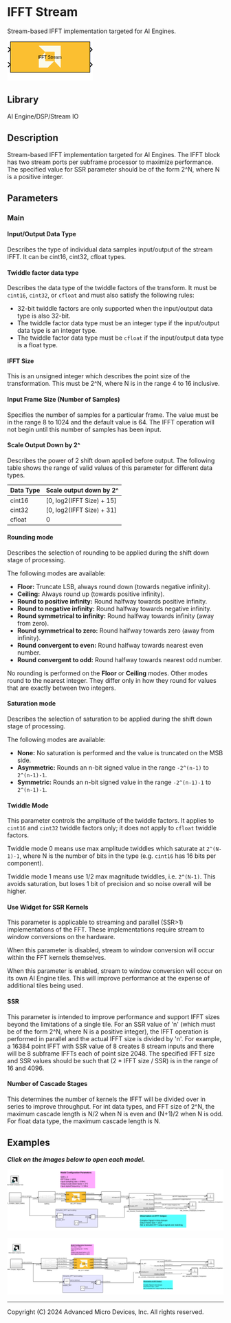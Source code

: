 # IFFT Stream
Stream-based IFFT implementation targeted for AI Engines.
  
![](./Images/block.png)  

## Library

AI Engine/DSP/Stream IO

## Description

Stream-based IFFT implementation targeted for AI Engines. The IFFT block
has two stream ports per subframe processor to maximize performance. The
specified value for SSR parameter should be of the form 2^N, where N is
a positive integer.

## Parameters

### Main  
#### Input/Output Data Type

Describes the type of individual data samples input/output of the
  stream IFFT. It can be cint16, cint32, cfloat types.

#### Twiddle factor data type
Describes the data type of the twiddle factors of the transform. It must be `cint16`, `cint32`, or `cfloat` and must also satisfy the following rules:
* 32-bit twiddle factors are only supported when the input/output data type is also 32-bit.
* The twiddle factor data type must be an integer type if the input/output data type is an integer type.
* The twiddle factor data type must be `cfloat` if the input/output data type is a float type.

#### IFFT Size

This is an unsigned integer which describes the point size of the
  transformation. This must be 2^N, where N is in the range 4 to 16
  inclusive.

#### Input Frame Size (Number of Samples)

Specifies the number of samples for a particular frame. The value must
  be in the range 8 to 1024 and the default value is 64. The IFFT
  operation will not begin until this number of samples has been input.

#### Scale Output Down by 2^

Describes the power of 2 shift down applied before output. The
  following table shows the range of valid values of this parameter for
  different data types.
  
  | Data Type | Scale output down by 2^     |
  |-----------|-----------------------------|
  | cint16    | \[0, log2(IFFT Size) + 15\] |
  | cint32    | \[0, log2(IFFT Size) + 31\] |
  | cfloat    | 0                           |

#### Rounding mode

Describes the selection of rounding to be applied during the shift down stage of processing.

The following modes are available:
* **Floor:** Truncate LSB, always round down (towards negative infinity).
* **Ceiling:** Always round up (towards positive infinity).
* **Round to positive infinity:** Round halfway towards positive infinity.
* **Round to negative infinity:** Round halfway towards negative infinity.
* **Round symmetrical to infinity:** Round halfway towards infinity (away from zero).
* **Round symmetrical to zero:** Round halfway towards zero (away from infinity).
* **Round convergent to even:** Round halfway towards nearest even number.
* **Round convergent to odd:** Round halfway towards nearest odd number.

No rounding is performed on the **Floor** or **Ceiling** modes. Other modes round to the nearest integer. They differ only in how they round for values that are exactly between two integers.

#### Saturation mode

Describes the selection of saturation to be applied during the shift down stage of processing.

The following modes are available:
* **None:** No saturation is performed and the value is truncated on the MSB side.
* **Asymmetric:** Rounds an n-bit signed value in the range `-2^(n-1)` to `2^(n-1)-1`.
* **Symmetric:** Rounds an n-bit signed value in the range `-2^(n-1)-1` to `2^(n-1)-1`.

#### Twiddle Mode
This parameter controls the amplitude of the twiddle factors. It applies to `cint16` and `cint32` twiddle factors only; it does not apply to `cfloat` twiddle factors.

Twiddle mode 0 means use max amplitude twiddles which saturate at `2^(N-1)-1`, where N is the number of bits in the type (e.g. `cint16` has 16 bits per component).

Twiddle mode 1 means use 1/2 max magnitude twiddles, i.e. `2^(N-1)`. This avoids saturation, but loses 1 bit of precision and so noise overall will be higher.

#### Use Widget for SSR Kernels
This parameter is applicable to streaming and parallel (SSR>1) implementations of the FFT. These implementations require stream to window conversions on the hardware.

When this parameter is disabled, stream to window conversion will occur within the FFT kernels themselves.

When this parameter is enabled, stream to window conversion will occur on its own AI Engine tiles. This will improve performance at the expense of additional tiles being used.

#### SSR

This parameter is intended to improve performance and support IFFT
  sizes beyond the limitations of a single tile. For an SSR value of 'n'
  (which must be of the form 2^N, where N is a positive integer), the
  IFFT operation is performed in parallel and the actual IFFT size is
  divided by 'n'. For example, a 16384 point IFFT with SSR value of 8
  creates 8 stream inputs and there will be 8 subframe IFFTs each of
  point size 2048. The specified IFFT size and SSR values should be such
  that (2 \* IFFT size / SSR) is in the range of 16 and 4096.

####  Number of Cascade Stages
This determines the number of kernels the IFFT will be divided over in series to improve throughput. For int data types, and FFT size of 2^N, the maximum cascade length is N/2 when N is even and (N+1)/2 when N is odd. For float data type, the maximum cascade length is N.

## Examples 

***Click on the images below to open each model.***

[![](./Images/IFFT_Stream_Ex1.png)](https://github.com/Xilinx/Vitis_Model_Composer/tree/2024.1/Examples/Block_Help/AIE/IFFT_Stream_Ex1)

[![](./Images/IFFT_Stream_Ex2.png)](https://github.com/Xilinx/Vitis_Model_Composer/tree/2024.1/Examples/Block_Help/AIE/IFFT_Stream_Ex2)

--------------
Copyright (C) 2024 Advanced Micro Devices, Inc.
All rights reserved.
